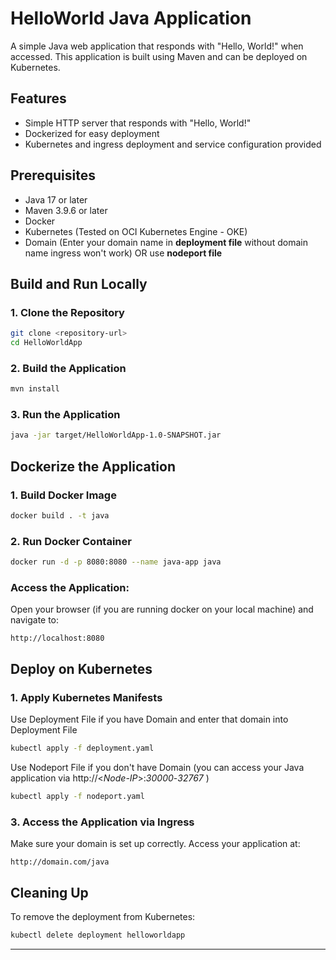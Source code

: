 # HelloWorld Java Application

A simple Java web application that responds with "Hello, World!" when accessed. This application is built using Maven and can be deployed on Kubernetes.

## Features
- Simple HTTP server that responds with "Hello, World!"
- Dockerized for easy deployment
- Kubernetes and ingress deployment and service configuration provided

## Prerequisites
- Java 17 or later
- Maven 3.9.6 or later
- Docker
- Kubernetes (Tested on OCI Kubernetes Engine - OKE)
- Domain (Enter your domain name in **deployment file** without domain name ingress won't work) OR use **nodeport file** 

## Build and Run Locally

### 1. Clone the Repository
```bash
git clone <repository-url>
cd HelloWorldApp
```

### 2. Build the Application
```bash
mvn install
```

### 3. Run the Application
```bash
java -jar target/HelloWorldApp-1.0-SNAPSHOT.jar
```

## Dockerize the Application

### 1. Build Docker Image
```bash
docker build . -t java
```

### 2. Run Docker Container
```bash
docker run -d -p 8080:8080 --name java-app java
```

### Access the Application:
Open your browser (if you are running docker on your local machine) and navigate to:
```
http://localhost:8080
```

## Deploy on Kubernetes

### 1. Apply Kubernetes Manifests
Use Deployment File if you have Domain and enter that domain into Deployment File 
```bash
kubectl apply -f deployment.yaml
```

Use Nodeport File if you don't have Domain (you can access your Java application via http://<_Node-IP_>:_30000_-_32767_ )
```bash
kubectl apply -f nodeport.yaml
```

### 3. Access the Application via Ingress
Make sure your domain is set up correctly. Access your application at:
```
http://domain.com/java
```

## Cleaning Up
To remove the deployment from Kubernetes:
```bash
kubectl delete deployment helloworldapp
```

---
